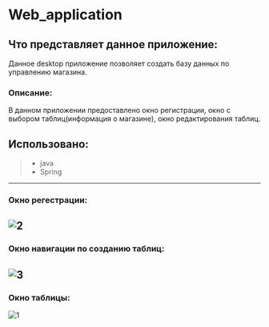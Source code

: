 # Web_application
## Что представляет данное приложение:
Данное desktop приложение позволяет создать базу данных по управлению магазина.
### Описание:
В данном приложении предоставлено окно регистрации, окно с выбором таблиц(информация о магазине), окно редактирования таблиц.
## Использовано:
> * java
> * Spring
-----------------------------------------------------------------------------------------------------------
### Окно регестрации:
![2](https://user-images.githubusercontent.com/66636002/133777473-8d9a67bb-2e0e-4f71-84f6-560439a6069d.jpg)
-----------------------------------------------------------------------------------------------------------
### Окно навигации по созданию таблиц:
![3](https://user-images.githubusercontent.com/66636002/133777586-4bc1a324-f850-4c21-9390-eff955aff472.jpg)
-----------------------------------------------------------------------------------------------------------
### Окно таблицы:
![1](https://user-images.githubusercontent.com/66636002/133777683-e2114a91-85c9-4066-a44e-58ae4ccd8493.jpg)